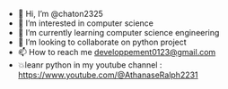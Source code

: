 - 👋 Hi, I’m @chaton2325
- 👀 I’m interested in computer science
- 🌱 I’m currently learning computer science engineering
- 💞️ I’m looking to collaborate on python project
- 📫 How to reach me developpement0123@gmail.com
- 💥leanr python in my youtube channel : https://www.youtube.com/@AthanaseRalph2231

<!---
chaton2325/chaton2325 is a ✨ special ✨ repository because its `README.md` (this file) appears on your GitHub profile.
You can click the Preview link to take a look at your changes.
--->
